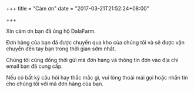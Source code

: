 +++
title = "Cám ơn"
date = "2017-03-21T21:52:24+08:00"

+++

Xin cám ơn bạn đã ủng hộ DalaFarm.

Đơn hàng của bạn đã được chuyển qua kho của chúng tôi và sẽ được vận chuyển đến tay bạn trong thời gian sớm nhất. 

Chúng tôi cũng đồng thời gửi mã đơn hàng và thông tin đơn vào địa chỉ email bạn đã cung cấp.
 
Nếu có bất kỳ câu hỏi hay thắc mắc gì, vui lòng thoải mái gọi hoặc nhắn tin cho chúng tôi với mã đơn hàng của bạn.

